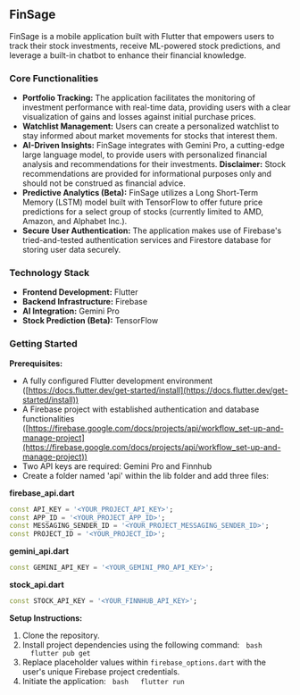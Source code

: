 ## FinSage

FinSage is a mobile application built with Flutter that empowers users to track their stock investments, receive ML-powered stock predictions, and leverage a built-in chatbot to enhance their financial knowledge. 

### Core Functionalities

* **Portfolio Tracking:** The application facilitates the monitoring of investment performance with real-time data, providing users with a clear visualization of gains and losses against initial purchase prices.
* **Watchlist Management:** Users can create a personalized watchlist to stay informed about market movements for stocks that interest them.
* **AI-Driven Insights:** FinSage integrates with Gemini Pro, a cutting-edge large language model, to provide users with personalized financial analysis and recommendations for their investments. **Disclaimer:** Stock recommendations are provided for informational purposes only and should not be construed as financial advice.
* **Predictive Analytics (Beta):** FinSage utilizes a Long Short-Term Memory (LSTM) model built with TensorFlow to offer future price predictions for a select group of stocks (currently limited to AMD, Amazon, and Alphabet Inc.).
* **Secure User Authentication:** The application makes use of Firebase's tried-and-tested authentication services and Firestore database for storing user data securely.

### Technology Stack

* **Frontend Development:** Flutter
* **Backend Infrastructure:** Firebase
* **AI Integration:** Gemini Pro
* **Stock Prediction (Beta):** TensorFlow

### Getting Started

**Prerequisites:**

* A fully configured Flutter development environment ([https://docs.flutter.dev/get-started/install](https://docs.flutter.dev/get-started/install))
* A Firebase project with established authentication and database functionalities ([https://firebase.google.com/docs/projects/api/workflow_set-up-and-manage-project](https://firebase.google.com/docs/projects/api/workflow_set-up-and-manage-project))
* Two API keys are required: Gemini Pro and Finnhub
* Create a folder named 'api' within the lib folder and add three files:

**firebase_api.dart**
```dart
const API_KEY = '<YOUR_PROJECT_API_KEY>';
const APP_ID = '<YOUR_PROJECT_APP_ID>';
const MESSAGING_SENDER_ID = '<YOUR_PROJECT_MESSAGING_SENDER_ID>';
const PROJECT_ID = '<YOUR_PROJECT_ID>';
```

**gemini_api.dart**
```dart
const GEMINI_API_KEY = '<YOUR_GEMINI_PRO_API_KEY>';
```

**stock_api.dart**
```dart
const STOCK_API_KEY = '<YOUR_FINNHUB_API_KEY>';
```

**Setup Instructions:**

1. Clone the repository.
2. Install project dependencies using the following command:
  ```bash
  flutter pub get
  ```
3. Replace placeholder values within `firebase_options.dart` with the user's unique Firebase project credentials.
4. Initiate the application:
  ```bash
  flutter run
  ```
